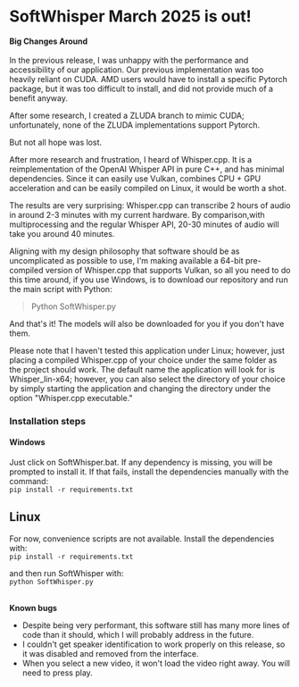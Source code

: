 # SoftWhisper March 2025 is out!

**Big Changes Around**
<br> <br>
In the previous release, I was unhappy with the performance and accessibility of our application. Our previous implementation was too heavily reliant on CUDA. 
AMD users would have to install a specific Pytorch package, but it was too difficult to install, and did not provide much of a benefit anyway.

After some research, I created a ZLUDA branch to mimic CUDA; unfortunately, none of the ZLUDA implementations support Pytorch. 

But not all hope was lost.

After more research and frustration, I heard of Whisper.cpp. It is a reimplementation of the OpenAI Whisper API in pure C++, and has minimal dependencies. 
Since it can easily use Vulkan, combines CPU + GPU acceleration and can be easily compiled on Linux, it would be worth a shot.

The results are very surprising: Whisper.cpp can transcribe 2 hours of audio in around 2-3 minutes with my current hardware. 
By comparison,with multiprocessing and the regular Whisper API, 20-30 minutes of audio will take you around 40 minutes.

Aligning with my design philosophy that software should be as uncomplicated as possible to use, I'm making available a 64-bit pre-compiled version of Whisper.cpp
that supports Vulkan, so all you need to do this time around, if you use Windows, is to download our repository and run the main script with Python:

> Python SoftWhisper.py

And that's it! The models will also be downloaded for you if you don't have them.

Please note that I haven't tested this application under Linux; however, just placing a compiled Whisper.cpp of your choice under the same folder
as the project should work. The default name the application will look for is Whisper_lin-x64; however, you can also select the directory of your choice
by simply starting the application and changing the directory under the option "Whisper.cpp executable."

### Installation steps
#### Windows

Just click on SoftWhisper.bat. If any dependency is missing, you will be prompted to install it.
If that fails, install the dependencies manually with the command:
<br>
`pip install -r requirements.txt`

## Linux
For now, convenience scripts are not available. 
Install the dependencies with:
<br>
`pip install -r requirements.txt`

and then run SoftWhisper with:
<br>
`python SoftWhisper.py`
<br><br>


**Known bugs**

- Despite being very performant, this software still has many more lines of code than it should, which I will probably address in the future. 
- I couldn't get speaker identification to work properly on this release, so it was disabled and removed from the interface.
- When you select a new video, it won't load the video right away. You will need to press play.
